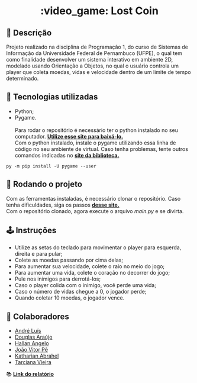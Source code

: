 <h1 align="center">:video_game: Lost Coin</h1>

## :memo: Descrição
Projeto realizado na disciplina de Programação 1, do curso de Sistemas de Informação da Universidade Federal de Pernambuco (UFPE), o qual tem como finalidade desenvolver um sistema interativo em ambiente 2D, modelado usando Orientação a Objetos, no qual o usuário controla um player que coleta moedas, vidas e velocidade dentro de um limite de tempo determinado.

## :wrench: Tecnologias utilizadas
- Python;
- Pygame. <br/><br/>
Para rodar o repositório é necessário ter o python instalado no seu computador. **[Utilize esse site para baixá-lo.](https://www.python.org/downloads/)** <br/>
Com o python instalado, instale o pygame utilizando essa linha de código no seu ambiente de virtual. Caso tenha problemas, tente outros comandos indicadas no **[site da biblioteca.](https://www.pygame.org/wiki/GettingStarted)**

```
py -m pip install -U pygame --user
```

## :rocket: Rodando o projeto
Com as ferramentas instaladas, é necessário clonar o repositório. Caso tenha dificuldades, siga os passos **[desse site.](https://docs.github.com/pt/repositories/creating-and-managing-repositories/cloning-a-repository)**<br/>
Com o repositório clonado, agora execute o arquivo *main.py* e se divirta.

## :joystick: Instruções
<ul>
<li>Utilize as setas do teclado para movimentar o player para esquerda, direita e para pular;</li>
<li>Colete as moedas passando por cima delas;</li>
<li>Para aumentar sua velocidade, colete o raio no meio do jogo;</li>
<li>Para aumentar uma vida, colete o coração no decorrer do jogo;</li>
<li>Pule nos inimigos para derrotá-los;</li>
<li>Caso o player colida com o inimigo, você perde uma vida;</li>
<li>Caso o número de vidas chegue a 0, o jogador perde;</li>
<li>Quando coletar 10 moedas, o jogador vence.</li>
</ul>


## :handshake: Colaboradores
- [André Luís](https://github.com/andrelgsilva)
- [Douglas Araújo](https://github.com/thedouglasilva)
- [Hallan Angelo](https://github.com/hallanangelo)
- [João Vitor Pê](https://github.com/JoaoPeNascimento)
- [Katharian Abrahel](https://github.com/katharianabrahel)
- [Tarciana Vieira](https://github.com/vieiratarci)

:books: **[Link do relatório](https://docs.google.com/document/d/1gy4OC1pY-AuFJgbgbpRYwXyFmMgdGzpdgUnGWkOgP_Q/edit?usp=sharing)**

